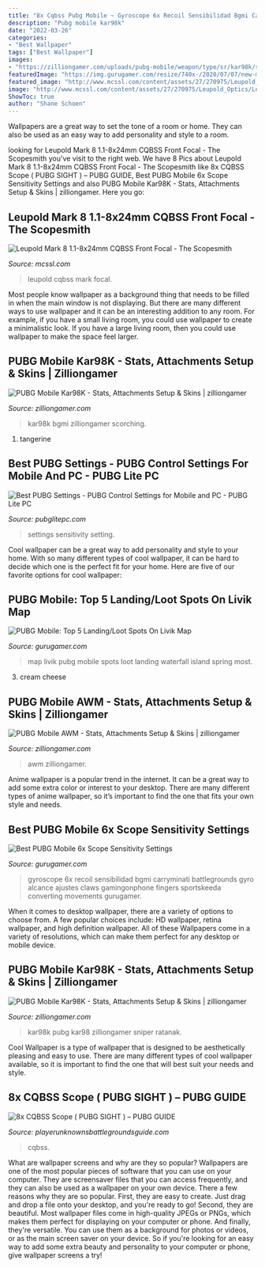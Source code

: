```yaml
---
title: "8x Cqbss Pubg Mobile ~ Gyroscope 6x Recoil Sensibilidad Bgmi Carryminati Battlegrounds Gyro Alcance Ajustes Claws Gamingonphone Fingers Sportskeeda Converting Movements Gurugamer"
description: "Pubg mobile kar98k"
date: "2022-03-26"
categories:
- "Best Wallpaper"
tags: ["Best Wallpaper"]
images:
- "https://zilliongamer.com/uploads/pubg-mobile/weapon/type/sr/kar98k/skin/scorching-kar98k.jpg"
featuredImage: "https://img.gurugamer.com/resize/740x-/2020/07/07/new-map-pubgm-1-1-copy-1024x1007-e961-356e.jpg"
featured_image: "http://www.mcssl.com/content/assets/27/270975/Leupold_Optics/Leupold_Mark_8_1.1-8x24mm_CQBSS_Front_Focal/SCO20Leupold20Mark208.jpg"
image: "http://www.mcssl.com/content/assets/27/270975/Leupold_Optics/Leupold_Mark_8_1.1-8x24mm_CQBSS_Front_Focal/SCO20Leupold20Mark208.jpg"
ShowToc: true
author: "Shane Schoen"
---
```



Wallpapers are a great way to set the tone of a room or home. They can also be used as an easy way to add personality and style to a room.

	

		
looking for Leupold Mark 8 1.1-8x24mm CQBSS Front Focal - The Scopesmith you've visit to the right web. We have 8 Pics about Leupold Mark 8 1.1-8x24mm CQBSS Front Focal - The Scopesmith like 8x CQBSS Scope ( PUBG SIGHT ) – PUBG GUIDE, Best PUBG Mobile 6x Scope Sensitivity Settings and also PUBG Mobile Kar98K - Stats, Attachments Setup &amp; Skins | zilliongamer. Here you go:
		
    
## Leupold Mark 8 1.1-8x24mm CQBSS Front Focal - The Scopesmith

<img loading=lazy src="http://www.mcssl.com/content/assets/27/270975/Leupold_Optics/Leupold_Mark_8_1.1-8x24mm_CQBSS_Front_Focal/SCO20Leupold20Mark208.jpg" onerror="this.onerror=null;this.src='https://tse2.mm.bing.net/th?id=OIP.2073il9oyWbxGbR_T-6LXQHaI4&amp;pid=15.1';" alt="Leupold Mark 8 1.1-8x24mm CQBSS Front Focal - The Scopesmith">

_Source: mcssl.com_

>leupold cqbss mark focal. 

	

Most people know wallpaper as a background thing that needs to be filled in when the main window is not displaying. But there are many different ways to use wallpaper and it can be an interesting addition to any room. For example, if you have a small living room, you could use wallpaper to create a minimalistic look. If you have a large living room, then you could use wallpaper to make the space feel larger.

    
## PUBG Mobile Kar98K - Stats, Attachments Setup &amp; Skins | Zilliongamer

<img loading=lazy src="https://zilliongamer.com/uploads/pubg-mobile/weapon/type/sr/kar98k/skin/scorching-kar98k.jpg" onerror="this.onerror=null;this.src='https://tse2.mm.bing.net/th?id=OIP._1-6Pj7LZ-Q_BOmkWvN8fwHaDt&amp;pid=15.1';" alt="PUBG Mobile Kar98K - Stats, Attachments Setup &amp; Skins | zilliongamer">

_Source: zilliongamer.com_

>kar98k bgmi zilliongamer scorching. 

	

1. tangerine 

    
## Best PUBG Settings - PUBG Control Settings For Mobile And PC - PUBG Lite PC

<img loading=lazy src="https://pubglitepc.com/wp-content/uploads/2019/11/pubg-pc-controls-1030x579.jpg" onerror="this.onerror=null;this.src='https://tse1.mm.bing.net/th?id=OIP.5dRdGNF2hijlRNLlfCYDCQHaEK&amp;pid=15.1';" alt="Best PUBG Settings - PUBG Control Settings for Mobile and PC - PUBG Lite PC">

_Source: pubglitepc.com_

>settings sensitivity setting. 

	

Cool wallpaper can be a great way to add personality and style to your home. With so many different types of cool wallpaper, it can be hard to decide which one is the perfect fit for your home. Here are five of our favorite options for cool wallpaper: 

    
## PUBG Mobile: Top 5 Landing/Loot Spots On Livik Map

<img loading=lazy src="https://img.gurugamer.com/resize/740x-/2020/07/07/new-map-pubgm-1-1-copy-1024x1007-e961-356e.jpg" onerror="this.onerror=null;this.src='https://tse3.mm.bing.net/th?id=OIP.I8UGGCb832CvB1FLeUiMwAHaHS&amp;pid=15.1';" alt="PUBG Mobile: Top 5 Landing/Loot Spots On Livik Map">

_Source: gurugamer.com_

>map livik pubg mobile spots loot landing waterfall island spring most. 

	

3. cream cheese 

    
## PUBG Mobile AWM - Stats, Attachments Setup &amp; Skins | Zilliongamer

<img loading=lazy src="https://zilliongamer.com/uploads/pubg-mobile/weapon/type/sr/awm/skin/lightning-awm.jpg" onerror="this.onerror=null;this.src='https://tse4.mm.bing.net/th?id=OIP.v9FUmGNCiXWFsgazGXVmNAHaDt&amp;pid=15.1';" alt="PUBG Mobile AWM - Stats, Attachments Setup &amp; Skins | zilliongamer">

_Source: zilliongamer.com_

>awm zilliongamer. 

	

Anime wallpaper is a popular trend in the internet. It can be a great way to add some extra color or interest to your desktop. There are many different types of anime wallpaper, so it’s important to find the one that fits your own style and needs.

    
## Best PUBG Mobile 6x Scope Sensitivity Settings

<img loading=lazy src="https://img.gurugamer.com/resize/740x-/2020/07/22/pubg-mobile-6x-scope-gyroscope-settings-bf52.jpg" onerror="this.onerror=null;this.src='https://tse4.mm.bing.net/th?id=OIP.HyiePRG7IVj4ZBbfcUktzgHaDa&amp;pid=15.1';" alt="Best PUBG Mobile 6x Scope Sensitivity Settings">

_Source: gurugamer.com_

>gyroscope 6x recoil sensibilidad bgmi carryminati battlegrounds gyro alcance ajustes claws gamingonphone fingers sportskeeda converting movements gurugamer. 

	

When it comes to desktop wallpaper, there are a variety of options to choose from. A few popular choices include: HD wallpaper, retina wallpaper, and high definition wallpaper. All of these Wallpapers come in a variety of resolutions, which can make them perfect for any desktop or mobile device. 

    
## PUBG Mobile Kar98K - Stats, Attachments Setup &amp; Skins | Zilliongamer

<img loading=lazy src="https://zilliongamer.com/uploads/pubg-mobile/weapon/type/sr/kar98k/kar98k-pubgm-featured.jpg" onerror="this.onerror=null;this.src='https://tse3.mm.bing.net/th?id=OIP.0voVgq07kQWqfEK4plzWBQHaD3&amp;pid=15.1';" alt="PUBG Mobile Kar98K - Stats, Attachments Setup &amp; Skins | zilliongamer">

_Source: zilliongamer.com_

>kar98k pubg kar98 zilliongamer sniper ratanak. 

	

Cool Wallpaper is a type of wallpaper that is designed to be aesthetically pleasing and easy to use. There are many different types of cool wallpaper available, so it is important to find the one that will best suit your needs and style.

    
## 8x CQBSS Scope ( PUBG SIGHT ) – PUBG GUIDE

<img loading=lazy src="http://www.playerunknownsbattlegroundsguide.com/wp-content/uploads/2017/07/pubg_8x_CQBSS_Scope_aim-1024x576.jpg" onerror="this.onerror=null;this.src='https://tse4.mm.bing.net/th?id=OIP.oUWFCPJi_WbmEwLBmwiLDwHaEK&amp;pid=15.1';" alt="8x CQBSS Scope ( PUBG SIGHT ) – PUBG GUIDE">

_Source: playerunknownsbattlegroundsguide.com_

>cqbss. 

	

What are wallpaper screens and why are they so popular?
Wallpapers are one of the most popular pieces of software that you can use on your computer. They are screensaver files that you can access frequently, and they can also be used as a wallpaper on your own device. There a few reasons why they are so popular. First, they are easy to create. Just drag and drop a file onto your desktop, and you're ready to go! Second, they are beautiful. Most wallpaper files come in high-quality JPEGs or PNGs, which makes them perfect for displaying on your computer or phone. And finally, they're versatile. You can use them as a background for photos or videos, or as the main screen saver on your device. So if you're looking for an easy way to add some extra beauty and personality to your computer or phone, give wallpaper screens a try!

